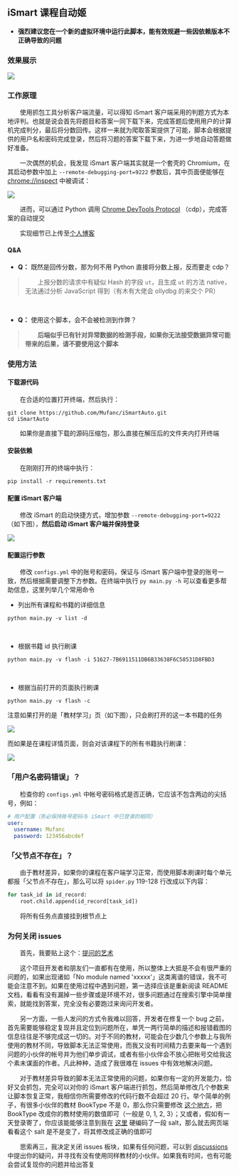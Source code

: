 ## iSmart 课程自动姬

* **强烈建议您在一个新的虚拟环境中运行此脚本，能有效规避一些因依赖版本不正确导致的问题**

### 效果展示

![](images/demo.png)

### 工作原理

&emsp;&emsp;使用抓包工具分析客户端流量，可以得知 iSmart 客户端采用的判题方式为本地评判。也就是说会首先将题目和答案一同下载下来，完成答题后使用用户的计算机完成判分，最后将分数回传。这样一来就为爬取答案提供了可能，脚本会根据提供的用户名和密码完成登录，然后将习题的答案下载下来，为进一步地自动答题做好准备。

&emsp;&emsp;一次偶然的机会，我发现 iSmart 客户端其实就是一个套壳的 Chromium，在其启动参数中加上 `--remote-debugging-port=9222` 参数后，其中页面便能够在 [chrome://inspect](chrome://inspect) 中被调试：

![](images/inspect.png)

&emsp;&emsp;进而，可以通过 Python 调用 [Chrome DevTools Protocol](https://chromedevtools.github.io/devtools-protocol/) （cdp），完成答案的自动提交

&emsp;&emsp;实现细节已上传至[个人博客](https://blog.mufanc.xyz/posts/3824/)

#### Q&A

* **Q：** 既然是回传分数，那为何不用 Python 直接将分数上报，反而要走 cdp？

> &emsp;&emsp;上报分数的请求中有疑似 Hash 的字段 `ut`，且生成 `ut` 的方法 native，无法通过分析 JavaScript 得到（有木有大佬会 ollydbg 的来交个 PR）

<br/>

* **Q：** 使用这个脚本，会不会被检测到作弊？

> &emsp;&emsp;**后端似乎已有针对异常数据的检测手段，如果你无法接受数据异常可能带来的后果，请不要使用这个脚本**

### 使用方法

#### 下载源代码

&emsp;&emsp;在合适的位置打开终端，然后执行：

```shell
git clone https://github.com/Mufanc/iSmartAuto.git
cd iSmartAuto
```

&emsp;&emsp;如果你是直接下载的源码压缩包，那么直接在解压后的文件夹内打开终端

#### 安装依赖

&emsp;&emsp;在刚刚打开的终端中执行：

```shell
pip install -r requirements.txt
```

#### 配置 iSmart 客户端

&emsp;&emsp;修改 iSmart 的启动快捷方式，增加参数 `--remote-debugging-port=9222`（如下图），**然后启动 iSmart 客户端并保持登录**

![](images/edit-lnk.png)

#### 配置运行参数

&emsp;&emsp;修改 `configs.yml` 中的账号和密码，保证与 iSmart 客户端中登录的账号一致，然后根据需要调整下方参数。在终端中执行 `py main.py -h` 可以查看更多帮助信息，这里列举几个常用命令

* 列出所有课程和书籍的详细信息

```shell
python main.py -v list -d
```

<br/>

* 根据书籍 id 执行刷课

```shell
python main.py -v flash -i 51627-7B6911511DB6B33638F6C58531D8FBD3
```

<br/>

- 根据当前打开的页面执行刷课

```shell
python main.py -v flash -c
```

注意如果打开的是「教材学习」页（如下图），只会刷打开的这一本书籍的任务

![](images/booklearn.png)

而如果是在课程详情页面，则会对该课程下的所有书籍执行刷课：

![](images/current_course.png)

### 「用户名密码错误」？

&emsp;&emsp;检查你的 `configs.yml` 中帐号密码格式是否正确，它应该不包含两边的尖括号，例如：

```yaml
# 用户配置（务必保持账号密码与 iSmart 中已登录的相同）
user:
  username: Mufanc
  password: 123456abcdef
```

### 「父节点不存在」？

&emsp;&emsp;由于教材差异，如果你的课程在客户端学习正常，而使用脚本刷课时每个单元都报「父节点不存在」，那么可以将 `spider.py` 119-128 行改成以下内容：

```python
for task_id in id_record:
    root.child.append(id_record[task_id])
```

&emsp;&emsp;将所有任务点直接挂到根节点上

### 为何关闭 issues

&emsp;&emsp;首先，我要贴上这个：[提问的艺术](https://github.com/betaseeker/How-To-Ask-Questions)

&emsp;&emsp;这个项目开发者和朋友们一直都有在使用，所以整体上大抵是不会有很严重的问题的，如果出现诸如「No module named 'xxxxx'」这类离谱的错误，我不可能会注意不到。如果在使用过程中遇到问题，第一选择应该是重新阅读 README 文档，看看有没有漏掉一些步骤或是环境不对，很多问题通过在搜索引擎中简单搜索，就能找到答案，完全没有必要跑过来询问开发者。

&emsp;&emsp;另一方面，一些人发问的方式令我难以回答，开发者在修复一个 bug 之前，首先需要能够稳定复现并且定位到问题所在，单凭一两行简单的描述和报错截图的信息往往是不够完成这一切的。对于不同的教材，可能会在少数几个参数上与我所使用的教材不同，导致脚本无法正常使用，而我又没有时间精力去要来每一个遇到问题的小伙伴的帐号并为他们单步调试，或者有些小伙伴会不放心把帐号交给我这个素未谋面的作者。凡此种种，造成了我很难在 issues 中有效地解决问题。

&emsp;&emsp;对于教材差异导致的脚本无法正常使用的问题，如果你有一定的开发能力，恰好又会抓包，完全可以对你的 iSmart 客户端进行抓包，然后简单修改几个参数来让脚本恢复正常，我相信你所需要修改的代码行数不会超过 20 行。举个简单的例子，有很多小伙伴的教材 BookType 不是 0，那么你只需要修改 [这个地方](https://github.com/Mufanc/iSmartAuto/blob/master/automaton/spider/spider.py#L193)，把 BookType 改成你的教材使用的数值即可（一般是 0, 1, 2, 3）；又或者，假如有一天登录寄了，你应该能能够注意到我在 [这里](https://github.com/Mufanc/iSmartAuto2/blob/master/automaton/spider/spider.py#L41) 硬编码了一段 salt，那么就去网页端看看这个 salt 是不是变了，将其修改成正确的值即可

&emsp;&emsp;思索再三，我决定关闭 issues 板块，如果有任何问题，可以到 [discussions](https://github.com/Mufanc/iSmartAuto/discussions) 中提出你的疑问，并寻找有没有使用同样教材的小伙伴。如果我有时间，也有可能会尝试复现你的问题并给出答复
